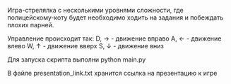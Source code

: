 Игра-стрелялка с несколькими уровнями сложности, где полицейскому-коту будет необходимо ходить на задания и побеждать плохих парней.

Управление происходит так:
   D, →  -  движение вправо
   A, ←  -  движение влево
   W, ↑  -  движение вверх
   S, ↓  -  движение вниз

Для запуска скрипта выполни python main.py

В файле presentation_link.txt хранится ссылка на
презентацию к игре